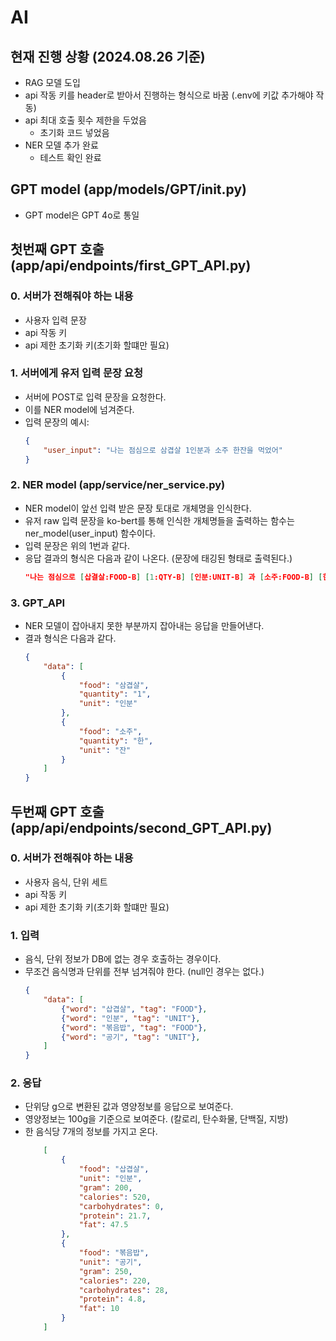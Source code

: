 # AI

## 현재 진행 상황 (2024.08.26 기준)
- RAG 모델 도입 
- api 작동 키를 header로 받아서 진행하는 형식으로 바꿈 (.env에 키값 추가해야 작동)
- api 최대 호출 횟수 제한을 두었음 
    - 초기화 코드 넣었음
- NER 모델 추가 완료 
    - 테스트 확인 완료

## GPT model (app/models/GPT/init.py)
- GPT model은 GPT 4o로 통일

## 첫번째 GPT 호출 (app/api/endpoints/first_GPT_API.py)

### 0. 서버가 전해줘야 하는 내용
- 사용자 입력 문장
- api 작동 키
- api 제한 초기화 키(초기화 할떄만 필요)

### 1. 서버에게 유저 입력 문장 요청 
- 서버에 POST로 입력 문장을 요청한다.
- 이를 NER model에 넘겨준다.
- 입력 문장의 예시:
    ```json 
    {
        "user_input": "나는 점심으로 삼겹살 1인분과 소주 한잔을 먹었어"
    }
    ``` 

### 2. NER model (app/service/ner_service.py)
- NER model이 앞선 입력 받은 문장 토대로 개체명을 인식한다.
- 유저 raw 입력 문장을 ko-bert를 통해 인식한 개체명들을 출력하는 함수는 ner_model(user_input) 함수이다.
- 입력 문장은 위의 1번과 같다.
- 응답 결과의 형식은 다음과 같이 나온다. (문장에 태깅된 형태로 출력된다.)
    ```json
    "나는 점심으로 [삽결살:FOOD-B] [1:QTY-B] [인분:UNIT-B] 과 [소주:FOOD-B] [한:QTY-B] [잔:UNIT-B] 을 먹었어"
    ```

### 3. GPT_API 
- NER 모델이 잡아내지 못한 부분까지 잡아내는 응답을 만들어낸다.
- 결과 형식은 다음과 같다.
    ```json
    {
        "data": [
            {
                "food": "삼겹살",
                "quantity": "1",
                "unit": "인분"
            },
            {
                "food": "소주",
                "quantity": "한",
                "unit": "잔"
            }
        ]
    }
    ```

## 두번째 GPT 호출 (app/api/endpoints/second_GPT_API.py)

### 0. 서버가 전해줘야 하는 내용
- 사용자 음식, 단위 세트
- api 작동 키
- api 제한 초기화 키(초기화 할떄만 필요)

### 1. 입력
- 음식, 단위 정보가 DB에 없는 경우 호출하는 경우이다.
- 무조건 음식명과 단위를 전부 넘겨줘야 한다. (null인 경우는 없다.)
    ```json
    {
        "data": [
            {"word": "삽겹살", "tag": "FOOD"},
            {"word": "인분", "tag": "UNIT"},
            {"word": "볶음밥", "tag": "FOOD"},
            {"word": "공기", "tag": "UNIT"},
        ]
    }
    ``` 

### 2. 응답
- 단위당 g으로 변환된 값과 영양정보를 응답으로 보여준다. 
- 영양정보는 100g을 기준으로 보여준다. (칼로리, 탄수화물, 단백질, 지방)
- 한 음식당 7개의 정보를 가지고 온다.
    ```json
        [
            {
                "food": "삽겹살",
                "unit": "인분",
                "gram": 200,
                "calories": 520,
                "carbohydrates": 0,
                "protein": 21.7,
                "fat": 47.5
            },
            {
                "food": "볶음밥",
                "unit": "공기",
                "gram": 250,
                "calories": 220,
                "carbohydrates": 28,
                "protein": 4.8,
                "fat": 10
            }
        ]
    ``` 